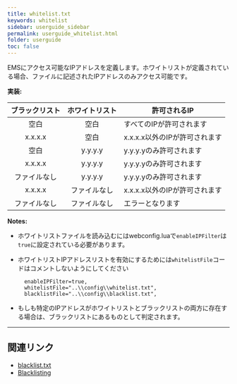 ```yaml
---
title: whitelist.txt
keywords: whitelist
sidebar: userguide_sidebar
permalink: userguide_whitelist.html
folder: userguide
toc: false
---
```



EMSにアクセス可能なIPアドレスを定義します。ホワイトリストが定義されている場合、ファイルに記述されたIPアドレスのみアクセス可能です。

**実装:**

| ブラックリスト | ホワイトリスト | 許可されるIP                           |
| :-------: | :-------: | -------------------------------------- |
|   空白   |   空白   | すべてのIPが許可されます                      |
|  x.x.x.x  |   空白    | x.x.x.x以外のIPが許可されます |
|   空白    |  y.y.y.y  | y.y.y.yのみ許可されます              |
|  x.x.x.x  |  y.y.y.y  | y.y.y.yのみ許可されます                |
|  ファイルなし  |  y.y.y.y  | y.y.y.yのみ許可されます                |
|  x.x.x.x  |  ファイルなし  | x.x.x.x以外のIPが許可されます |
|  ファイルなし  |  ファイルなし  | エラーとなります                                  |

**Notes:**

- ホワイトリストファイルを読み込むにはwebconfig.luaで`enableIPFilter`は`true`に設定されている必要があります。

- ホワイトリストIPアドレスリストを有効にするためには`whitelistFile`コードはコメントしないようにしてください

  ```
    enableIPFilter=true,
    whitelistFile="..\\config\\whitelist.txt",
    blacklistFile="..\\config\\blacklist.txt",
  ```

- もしも特定のIPアドレスがホワイトリストとブラックリストの両方に存在する場合は、ブラックリストにあるものとして判定されます。



------

## 関連リンク

- [blacklist.txt](userguide_blacklist.html)
- [Blacklisting](userguide_blacklisting.html)
